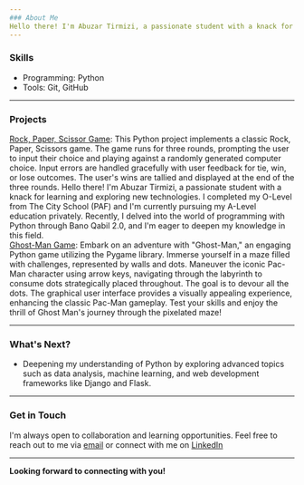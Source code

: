 ```yaml
---
### About Me
Hello there! I'm Abuzar Tirmizi, a passionate student with a knack for learning and exploring new technologies. I completed my O-Level from The City School (PAF) and I'm currently pursuing my A-Level education privately. Recently, I delved into the world of programming with Python through Bano Qabil 2.0, and I'm eager to deepen my knowledge in this field.
---
```

### Skills
- Programming: Python
- Tools: Git, GitHub
---
 ### Projects
[Rock, Paper, Scissor Game](https://github.com/AbuzarTirmizi/BanoQabil2.0PythonCourse/tree/7325f63010a59cc0558abac2d348ee10e0d179aa/Project_Number_2):
This Python project implements a classic Rock, Paper, Scissors game. The game runs for three rounds, prompting the user to input their choice and playing against a randomly generated computer choice. Input errors are handled gracefully with user feedback for tie, win, or lose outcomes. The user's wins are tallied and displayed at the end of the three rounds.
Hello there! I'm Abuzar Tirmizi, a passionate student with a knack for learning and exploring new technologies. I completed my O-Level from The City School (PAF) and I'm currently pursuing my A-Level education privately. Recently, I delved into the world of programming with Python through Bano Qabil 2.0, and I'm eager to deepen my knowledge in this field.                                                                                    
[Ghost-Man Game](https://github.com/AbuzarTirmizi/BanoQabil2.0PythonCourse/tree/7325f63010a59cc0558abac2d348ee10e0d179aa/Final%20Project):
Embark on an adventure with "Ghost-Man," an engaging Python game utilizing the Pygame library. Immerse yourself in a maze filled with challenges, represented by walls and dots. Maneuver the iconic Pac-Man character using arrow keys, navigating through the labyrinth to consume dots strategically placed throughout. The goal is to devour all the dots. The graphical user interface provides a visually appealing experience, enhancing the classic Pac-Man gameplay. Test your skills and enjoy the thrill of Ghost Man's journey through the pixelated maze!  

---
### What's Next?
- Deepening my understanding of Python by exploring advanced topics such as data analysis, machine learning, and web development frameworks like Django and Flask.
---
### Get in Touch
I'm always open to collaboration and learning opportunities. Feel free to reach out to me via [email](mailto:s.abuzartirmizi@gmail.com) or connect with me on [LinkedIn](https://www.linkedin.com/in/abuzar-tirmizi-7868012a4/)


---
**Looking forward to connecting with you!**
